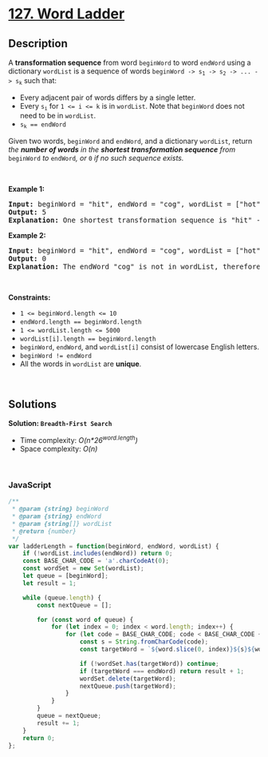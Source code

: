 # [127. Word Ladder](https://leetcode.com/problems/word-ladder)

## Description

<div class="elfjS" data-track-load="description_content"><p>A <strong>transformation sequence</strong> from word <code>beginWord</code> to word <code>endWord</code> using a dictionary <code>wordList</code> is a sequence of words <code>beginWord -&gt; s<sub>1</sub> -&gt; s<sub>2</sub> -&gt; ... -&gt; s<sub>k</sub></code> such that:</p>

<ul>
	<li>Every adjacent pair of words differs by a single letter.</li>
	<li>Every <code>s<sub>i</sub></code> for <code>1 &lt;= i &lt;= k</code> is in <code>wordList</code>. Note that <code>beginWord</code> does not need to be in <code>wordList</code>.</li>
	<li><code>s<sub>k</sub> == endWord</code></li>
</ul>

<p>Given two words, <code>beginWord</code> and <code>endWord</code>, and a dictionary <code>wordList</code>, return <em>the <strong>number of words</strong> in the <strong>shortest transformation sequence</strong> from</em> <code>beginWord</code> <em>to</em> <code>endWord</code><em>, or </em><code>0</code><em> if no such sequence exists.</em></p>

<p>&nbsp;</p>
<p><strong class="example">Example 1:</strong></p>

<pre><strong>Input:</strong> beginWord = "hit", endWord = "cog", wordList = ["hot","dot","dog","lot","log","cog"]
<strong>Output:</strong> 5
<strong>Explanation:</strong> One shortest transformation sequence is "hit" -&gt; "hot" -&gt; "dot" -&gt; "dog" -&gt; cog", which is 5 words long.
</pre>

<p><strong class="example">Example 2:</strong></p>

<pre><strong>Input:</strong> beginWord = "hit", endWord = "cog", wordList = ["hot","dot","dog","lot","log"]
<strong>Output:</strong> 0
<strong>Explanation:</strong> The endWord "cog" is not in wordList, therefore there is no valid transformation sequence.
</pre>

<p>&nbsp;</p>
<p><strong>Constraints:</strong></p>

<ul>
	<li><code>1 &lt;= beginWord.length &lt;= 10</code></li>
	<li><code>endWord.length == beginWord.length</code></li>
	<li><code>1 &lt;= wordList.length &lt;= 5000</code></li>
	<li><code>wordList[i].length == beginWord.length</code></li>
	<li><code>beginWord</code>, <code>endWord</code>, and <code>wordList[i]</code> consist of lowercase English letters.</li>
	<li><code>beginWord != endWord</code></li>
	<li>All the words in <code>wordList</code> are <strong>unique</strong>.</li>
</ul>
</div>

<p>&nbsp;</p>

## Solutions

**Solution: `Breadth-First Search`**
- Time complexity: <em>O(n*26<sup>word.length</sup>)</em>
- Space complexity: <em>O(n)</em>

<p>&nbsp;</p>

### **JavaScript**

```js
/**
 * @param {string} beginWord
 * @param {string} endWord
 * @param {string[]} wordList
 * @return {number}
 */
var ladderLength = function(beginWord, endWord, wordList) {
    if (!wordList.includes(endWord)) return 0;
    const BASE_CHAR_CODE = 'a'.charCodeAt(0);
    const wordSet = new Set(wordList);
    let queue = [beginWord];
    let result = 1;

    while (queue.length) {
        const nextQueue = [];

        for (const word of queue) {
            for (let index = 0; index < word.length; index++) {
                for (let code = BASE_CHAR_CODE; code < BASE_CHAR_CODE + 26; code++) {
                    const s = String.fromCharCode(code);
                    const targetWord = `${word.slice(0, index)}${s}${word.slice(index + 1)}`;

                    if (!wordSet.has(targetWord)) continue;
                    if (targetWord === endWord) return result + 1;
                    wordSet.delete(targetWord);
                    nextQueue.push(targetWord);
                }
            }
        }
        queue = nextQueue;
        result += 1;
    }
    return 0;
};
```
